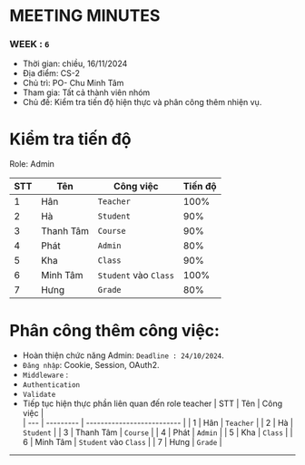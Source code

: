 # MEETING MINUTES

### WEEK : `6`
- Thời gian: chiều, 16/11/2024
- Địa điểm: CS-2
- Chủ trì: PO- Chu Minh Tâm
- Tham gia: Tất cả thành viên nhóm
- Chủ đề: Kiểm tra tiến độ hiện thực và phân công thêm nhiện vụ.

# Kiểm tra tiến độ
Role: Admin

  | STT | Tên       | Công việc                  |      Tiến độ       |  
  | --- | --------- | -------------------------- | ----------------|
  | 1   | Hân       | `Teacher`             |    100%         |
  | 2   | Hà        |  `Student`             |       90%      |
  | 3   | Thanh Tâm |  `Course`              |      90%         |
  | 4   | Phát      |  `Admin`               |         80%        |
  | 5   | Kha       |  `Class`               |       90%        |
  | 6   | Minh Tâm  |  `Student` vào `Class` |       100%          |
  | 7   | Hưng      |  `Grade`               |        80%  |

# Phân công thêm công việc:

- Hoàn thiện chức năng Admin: `Deadline : 24/10/2024`.
- `Đăng nhập`: Cookie, Session, OAuth2.
- `Middleware` :
- `Authentication`
- `Validate`
- Tiếp tục hiện thực phần liên quan đến role teacher
  | STT | Tên       | Công việc                  |       
  | --- | --------- | -------------------------- | 
  | 1   | Hân       | `Teacher`             | 
  | 2   | Hà        |  `Student`             | 
  | 3   | Thanh Tâm |  `Course`              | 
  | 4   | Phát      |  `Admin`               | 
  | 5   | Kha       |  `Class`               | 
  | 6   | Minh Tâm  |  `Student` vào `Class` | 
  | 7   | Hưng      |  `Grade`               | 

---
